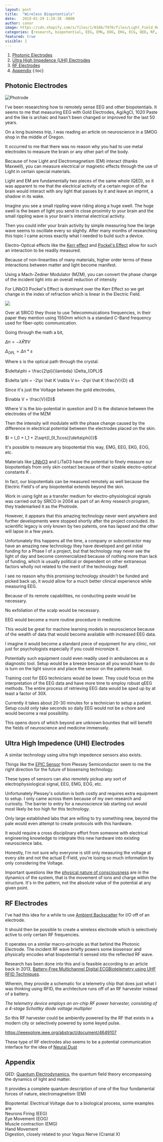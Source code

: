 ```yaml
---
layout: post
title:  "Wireless Biopotentials"
date:   2019-01-29 1:29:38 -0800
author: conor
image: https://cdn.shopify.com/s/files/1/0186/7976/files/Light_Field_Rendering_JPG_2048x.jpg?v=1517027194
categories: [research, biopotential, EEG, EMG, EOG, EKG, ECG, QED, RF, wireless, neuroscience, neurostimulation, neural dust]
featured: true
visible: 1
---
```


1. [Photonic Electrodes](#1)
2. [Ultra High Impedence (UHI) Electrodes ](#2)
3. [RF Electrodes](#3)
4. [Appendix](#4)
{:toc}

## Photonic Electrodes

![Photrode](https://ai2-s2-public.s3.amazonaws.com/figures/2017-08-08/ef4056917a3059705d6cb27eb74df642b038993a/2-Figure2-1.png)

I've been researching how to remotely sense EEG and other biopotentials. It seems to me that measuring EEG with Gold Electrodes, Ag/AgCl, 1020 Paste and the like is archaic and hasn't been changed or improved for the last 50 years.

On a long business trip, I was reading an article on neuroscience in a SMOG shop in the middle of Oregon. 

It occurred to me that there was no reason why you had to use metal electrodes to measure the brain or any other part of the body.

Because of how Light and Electromagnetism (EM) interact (thanks Maxwell), you can measure electrical or magnetic effects through the use of Light in certain special materials.

Light and EM are fundamentally two pieces of the same whole (QED), so it was apparent to me that the electrical activity of a certain region of the brain would interact with any light that passes by it and leave an imprint, a shadow in its wake.

Imagine you see a small rippling wave riding along a huge swell. The huge swell is the beam of light you send in close proximity to your brain and the small rippling wave is your brain's internal electrical activity.

Then you could infer your brain activity by simple measuring how the large wave seems to oscillate every so slightly. After many months of researching this topic I came across exactly what I needed to build such a device.

Electro-Optical effects like the [Kerr effect](https://en.wikipedia.org/wiki/Kerr_effect) and [Pockel's Effect](https://en.wikipedia.org/wiki/Pockels_effect) allow for such an interaction to be readily measured.

Because of non-linearities of many materials, higher order terms of these interactions between matter and light become manifest.

Using a Mach-Zedner Modulator (MZM), you can convert the phase change of the incident light into an overall reduction of intensity

For LiNbO3 Pockel's Effect is dominant over the Kerr Effect so we get change in the index of refraction which is linear in the Electric Field.

<img src="https://docs.google.com/drawings/d/e/2PACX-1vQNJHmufCKr5k8OmtM1epnhrfnSI2oiIwq3UoOI9mUbOluCZv4L-KbeqD1oABuGXRmuJnP--zrtXNe9/pub?w=960&amp;h=720">

Over at SRICO they those to use Telecommuications frequencies, in their paper they mention using 1550nm which is a standard C-Band frequency used for fiber-optic communication.

Going through the math a bit,

$\Delta n =-\lambda \hat K \nabla V$

$\Delta_{OPL} =  \Delta n *s$

Where s is the optical path through the crystal.

$\delta\phi = \frac{2\pi}{\lambda} \Delta_{OPL}$

$\delta \phi = -2\pi  \hat K \nabla V s= -2\pi  \hat K \frac{V}{D} s$

Since it's just the Voltage between the gold electrodes,

$\nabla V = \frac{V}{D}$ 

Where V is the bio-potential in question and D is the distance between the electrodes of the MZM

Then the intensity will modulate with the phase change caused by the difference in electrical potential between the electrodes placed on the skin.

$I = I_0 + I_1 + 2\sqrt{I_0I_1\cos({\delta\phi})}$

It's possible to measure any biopotential this way, EMG, EEG, EKG, EOG, etc.

Materials like [LiNbO3](https://en.wikipedia.org/wiki/Lithium_niobate) and LiTaO3 have the potential to finely measure our biopotentials from only skin contact because of their sizable electro-optical constants $\hat K$ .

In fact, our biopotentials can be measured remotely as well because the Electric Field's of any biopotential extends beyond the skin.

Work in using light as a transfer medium for electro-physiological signals was carried out by SRICO in 2004 as part of an Army research program, they trademarked it as the Photrode.

However, it appears that this amazing technology never went anywhere and further developments were stopped shortly after the project concluded. Its scientific legacy is only known by two patents, one has lapsed and the other will lapse in a few years.

Unfortunately this happens all the time, a company or subcontractor may have an amazing new technology they have developed and get initial funding for a Phase I of a project, but that technology may never see the light of day and become commercialized because of nothing more than lack of funding, which is usually political or dependent on other extraneous factors wholly not related to the merit of the technology itself.

I see no reason why this promising technology shouldn't be funded and picked back up, it would allow for a much better clinical experience while measuring EEG.

Because of its remote capabilities, no conducting paste would be necessary. 

No exfoliation of the scalp would be necessary.

EEG would become a more routine procedure in medicine.

This would be great for machine learning models in neuroscience because of the wealth of data that would become available with increased EEG data.

I imagine it would become a standard piece of equipment for any clinic, not just for psychologists especially if you could micronize it.

Potentially such equipment could even readily used in ambulances as a diagnostic tool. Setup would be a breeze because all you would have to do is turn on the light source and place the sensor on the patients head.

Training cost for EEG technicians would be lower. They could focus on the interpretation of the EEG data and have more time to employ robust qEEG methods. The entire process of retrieving EEG data would be sped up by at least a factor of 30X.

Currently it takes about 20-30 minutes for a technician to setup a patient. Setup could only take seconds so daily EEG would not be a chore and would become a real possibility.

This opens doors of which beyond are unknown bounties that will benefit the fields of neuroscience and medicine immensely.

## Ultra High Impedence (UHI) Electrodes 

A similar technology using ultra high impedence sensors also exists.

Things like the [EPIC Sensor](http://www.plesseysemiconductors.com/products/epic-sensing-technology/) from Plessey Semiconductor seem to me the right direction for the future of biosensing technology.

These types of sensors can also remotely pickup any sort of electrophysiological signal, EEG, EMG, EOG, etc.

Unfortunately Plessey's solution is both costly and requires extra equipment to setup. I only came across them because of my own research and curiosity. The barrier to entry for a neuroscience lab starting out would most likely be too high for this technology.

Only large established labs that are willing to try something new, beyond the pale would even attempt to create protocols  with this hardware.

It would require a cross disciplinary effort from someone with electrical engineering knowledge to integrate this new hardware into existing neuroscience labs.

Honestly, I'm not sure why everyone is still only measuring the voltage at every site and not the actual E-Field, you're losing so much information by only considering the Voltage.

Important questions like the [physical nature of consciousness](https://advances.sciencemag.org/content/5/2/eaat7603/tab-pdf) are in the dynamics of the system, that is the movement of ions and charge within the structure. It's in the pattern, not the absolute value of the potential at any given point.

## RF Electrodes

I've had this idea for a while to use [Ambient Backscatter](https://en.wikipedia.org/wiki/Ambient_backscatter) for I/O off of an electrode.

It should then be possible to create a wireless electrode which is selectively active to only certain RF frequencies.

It operates on a similar macro-principle as that behind the Photonic Electrode. The incident RF wave briefly powers some biosensor and physically encodes what biopotential it sensed into the reflected RF wave.

Research has been done into this and is feasible according to an article back in 2013, [Battery-Free Multichannel Digital ECGBiotelemetry using UHF RFID Techniques](https://ieeexplore.ieee.org/document/6548130).

Wherein, they provide a schematic for a telemetry chip that does just what I was thinking using RFID, the architecture runs off of an RF harvester instead of a battery.

*The telemetry device employs an on-chip RF power harvester, consisting of a 4-stage Schottky diode voltage multiplier*

So this RF harvester could be ambiently powered by the RF that exists in a modern city or selectively powered by some keyed pulse.

https://ieeexplore.ieee.org/abstract/document/4649107

These type of RF electrodes also seems to be a potential communication interface for the idea of [Neural Dust](https://en.wikipedia.org/wiki/Neural_dust#Backscatter_Communication)

## Appendix

QED: [Quantum Electrodynamics](https://en.wikipedia.org/wiki/Quantum_electrodynamics), the quantum field theory encompassing the dynamics of light and matter.

It provides a complete quantum description of one of the four fundamental forces of nature, electromagnetism (EM)

Biopotental: Electrical Voltage due to a biological process, some examples are<br>Neurons Firing (EEG)<br>
Eye Movement (EOG)<br>
Muscle contraction (EMG)<br>
	Hand Movement<br>
	Digestion, closely related to your Vagus Nerve (Cranial X)<br>